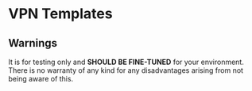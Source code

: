 # VPN Templates

## Warnings

It is for testing only and **SHOULD BE FINE-TUNED** for your environment.
There is no warranty of any kind for any disadvantages arising from not being aware of this.
